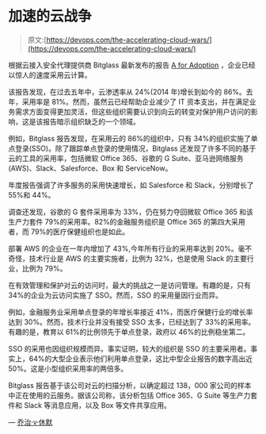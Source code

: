 # 加速的云战争

> 原文:[https://devops.com/the-accelerating-cloud-wars/](https://devops.com/the-accelerating-cloud-wars/)

根据云接入安全代理提供商 Bitglass 最新发布的报告 [A for Adoption](https://finance.yahoo.com/news/bitglass-2019-cloud-adoption-report-130000829.html) ，企业已经以惊人的速度采用云计算。

该报告发现，在过去五年中，云渗透率从 24%(2014 年)增长到如今的 86%。去年，采用率是 81%。然而，虽然云已经帮助企业减少了 IT 资本支出，并在满足业务需求方面变得更加灵活，但这些组织需要认识到向云的转变对保护用户访问的影响，这是该报告暗示组织缺乏的一个领域。

例如，Bitglass 报告发现，在采用云的 86%的组织中，只有 34%的组织实施了单点登录(SSO)。除了跟踪单点登录的使用情况，Bitglass 还发现了许多不同的基于云的工具的采用率，包括微软 Office 365、谷歌的 G Suite、亚马逊网络服务(AWS)、Slack、Salesforce、Box 和 ServiceNow。

年度报告强调了许多服务的采用快速增长，如 Salesforce 和 Slack，分别增长了 55%和 44%。

调查还发现，谷歌的 G 套件采用率为 33%，仍在努力夺回微软 Office 365 和该生产力套件 79%的采用率。82%的金融服务组织是 Office 365 的第四大采用者，而 79%的医疗保健组织也是如此。

部署 AWS 的企业在一年内增加了 43%,今年所有行业的采用率达到 20%。毫不奇怪，技术行业是 AWS 的主要实施者，比例为 32%，也是使用 Slack 的主要行业，比例为 79%。

在有效管理和保护对云的访问时，最大的挑战之一是访问管理。有趣的是，只有 34%的企业为云访问实施了 SSO。然而，SSO 的采用量因行业而异。

例如，金融服务业采用单点登录的年增长率接近 41%，而医疗保健行业的增长率达到 30%。然而，技术行业并没有接受 SSO 太多，已经达到了 33%的采用率。有趣的是，教育以 61%的比例领先于单点登录，政府以 46%的比例稳坐第二。

SSO 的采用也因组织规模而异。事实证明，较大的组织是 SSO 的主要采用者。事实上，64%的大型企业表示他们利用单点登录，这比中型企业报告的数字高出近 50%。这是小型组织采用率的两倍多。

Bitglass 报告基于该公司对云的扫描分析，以确定超过 138，000 家公司的样本中正在使用的云服务。据该公司称，该分析包括 Office 365、G Suite 等生产力套件和 Slack 等消息应用，以及 Box 等文件共享应用。

— [乔治·v·休默](https://devops.com/author/george-hulme/)